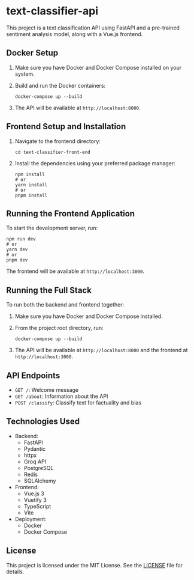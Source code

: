 # text-classifier-api

This project is a text classification API using FastAPI and a pre-trained sentiment analysis model, along with a Vue.js frontend.

## Docker Setup

1. Make sure you have Docker and Docker Compose installed on your system.

2. Build and run the Docker containers:

   ```
   docker-compose up --build
   ```

3. The API will be available at `http://localhost:8000`.

## Frontend Setup and Installation

1. Navigate to the frontend directory:

   ```
   cd text-classifier-front-end
   ```

2. Install the dependencies using your preferred package manager:

   ```
   npm install
   # or
   yarn install
   # or
   pnpm install
   ```

## Running the Frontend Application

To start the development server, run:

```
npm run dev
# or
yarn dev
# or
pnpm dev
```

The frontend will be available at `http://localhost:3000`.

## Running the Full Stack

To run both the backend and frontend together:

1. Make sure you have Docker and Docker Compose installed.
2. From the project root directory, run:

   ```
   docker-compose up --build
   ```

3. The API will be available at `http://localhost:8000` and the frontend at `http://localhost:3000`.

## API Endpoints

- `GET /`: Welcome message
- `GET /about`: Information about the API
- `POST /classify`: Classify text for factuality and bias

## Technologies Used

- Backend:
  - FastAPI
  - Pydantic
  - httpx
  - Groq API
  - PostgreSQL
  - Redis
  - SQLAlchemy
- Frontend:
  - Vue.js 3
  - Vuetify 3
  - TypeScript
  - Vite
- Deployment:
  - Docker
  - Docker Compose

## License

This project is licensed under the MIT License. See the [LICENSE](LICENSE) file for details.